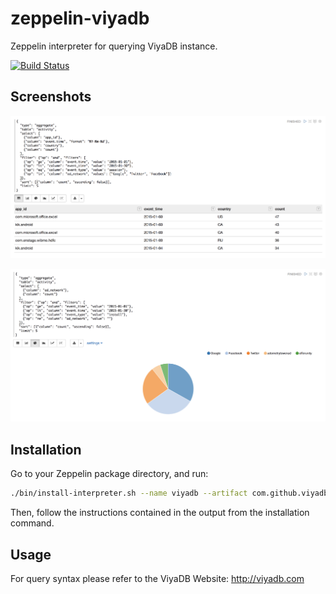 zeppelin-viyadb
================

Zeppelin interpreter for querying ViyaDB instance.

[![Build Status](https://travis-ci.org/viyadb/zeppelin-interpreter.png)](https://travis-ci.org/viyadb/zeppelin-interpreter)

## Screenshots

![Displaying Results in Table](docs/screenshot01.png)

![Displaying Results as Pie Chart](docs/screenshot02.png)

## Installation

Go to your Zeppelin package directory, and run:

```bash
./bin/install-interpreter.sh --name viyadb --artifact com.github.viyadb:zeppelin-viyadb:0.7.3
```

Then, follow the instructions contained in the output from the installation command.

## Usage

For query syntax please refer to the ViyaDB Website: http://viyadb.com
